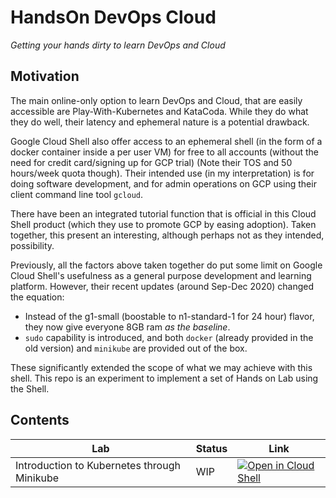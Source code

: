 # HandsOn DevOps Cloud

_Getting your hands dirty to learn DevOps and Cloud_

## Motivation

The main online-only option to learn DevOps and Cloud, that are easily accessible are Play-With-Kubernetes and KataCoda. While they do what they do well, their latency and ephemeral nature is a potential drawback.

Google Cloud Shell also offer access to an ephemeral shell (in the form of a docker container inside a per user VM) for free to all accounts (without the need for credit card/signing up for GCP trial) (Note their TOS and 50 hours/week quota though). Their intended use (in my interpretation) is for doing software development, and for admin operations on GCP using their client command line tool `gcloud`.

There have been an integrated tutorial function that is official in this Cloud Shell product (which they use to promote GCP by easing adoption). Taken together, this present an interesting, although perhaps not as they intended, possibility.

Previously, all the factors above taken together do put some limit on Google Cloud Shell's usefulness as a general purpose development and learning platform. However, their recent updates (around Sep-Dec 2020) changed the equation:
- Instead of the g1-small (boostable to n1-standard-1 for 24 hour) flavor, they now give everyone 8GB ram *as the baseline*.
- `sudo` capability is introduced, and both `docker` (already provided in the old version) and `minikube` are provided out of the box.

These significantly extended the scope of what we may achieve with this shell. This repo is an experiment to implement a set of Hands on Lab using the Shell.

## Contents

| Lab                                         | Status  | Link                       |
|---------------------------------------------|---------|----------------------------|
| Introduction to Kubernetes through Minikube | WIP     | [![Open in Cloud Shell](https://gstatic.com/cloudssh/images/open-btn.svg)](https://ssh.cloud.google.com/cloudshell/editor?cloudshell_git_repo=https%3A%2F%2Fgithub.com%2Fhkitsmallpotato%2FHandsOn_DevOps_Cloud.git&cloudshell_tutorial=intro_kubernetes_minikube%2Ftutorial.md&shellonly=true) |
